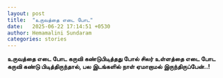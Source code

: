 ```yaml
---
layout: post
title:  "உருவத்தை எடை போட"
date:   2025-06-22 17:14:51 +0530
author: Hemamalini Sundaram
categories: stories
---
```


**உருவத்தை எடை போட கருவி கண்டுபிடித்தது போல் சிலர் உள்ளத்தை எடை போட கருவி கண்டு
பிடித்திருந்தால், பல இடங்களில் நாள் ஏமாறாமல் இருந்திருப்பேன்..!**
